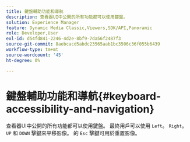 ```yaml
---
title: 鍵盤輔助功能和導航
description: 查看器UI中公開的所有功能都可以使用鍵盤。
solution: Experience Manager
feature: Dynamic Media Classic,Viewers,SDK/API,Panoramic
role: Developer,User
exl-id: d54fd841-2246-4d2e-8bf9-7da56f2487f3
source-git-commit: 8aebcacd5abdc23565aab1bc3506c36f055b6439
workflow-type: tm+mt
source-wordcount: '45'
ht-degree: 0%

---
```


# 鍵盤輔助功能和導航{#keyboard-accessibility-and-navigation}

查看器UI中公開的所有功能都可以使用鍵盤。
最終用戶可以使用 `Left`。 `Right`。 `UP` 和 `DOWN` 擊鍵來平移影像。
的 `Esc` 擊鍵可用於重置影像。

